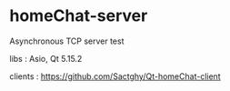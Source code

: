 # homeChat-server

Asynchronous TCP server test 

libs : Asio, Qt 5.15.2

clients : https://github.com/Sactghy/Qt-homeChat-client
